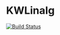 # KWLinalg

[![Build Status](https://github.com/"Algopaul"/KWLinalg.jl/actions/workflows/CI.yml/badge.svg?branch=main)](https://github.com/"Algopaul"/KWLinalg.jl/actions/workflows/CI.yml?query=branch%3Amain)
